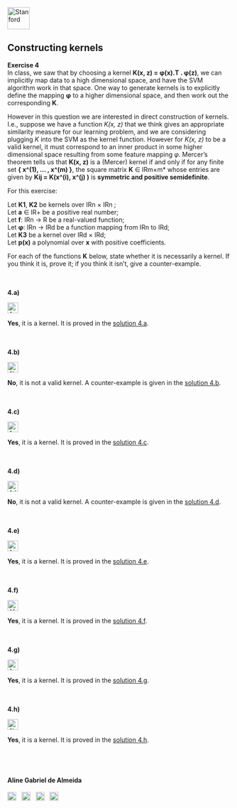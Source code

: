 
<a href="https://i.dlpng.com/static/png/498606_preview.png"><img src="https://i.dlpng.com/static/png/498606_preview.png" title="Stanford" alt="Stanford" height="50"></a>

## Constructing kernels
  
**Exercise 4**  
In class, we saw that by choosing a kernel **K(x, z) = φ(x).T . φ(z)**, we can implicitly map data to a high dimensional space, and have the SVM algorithm work in that space. One way to generate kernels is to explicitly define the mapping **φ** to a higher dimensional space, and then work out the corresponding **K**.  

However in this question we are interested in direct construction of kernels. I.e., suppose we have a function *K(x, z)* that we think gives an appropriate similarity measure for our learning problem, and we are considering plugging *K* into the SVM as the kernel function. However for *K(x, z)* to be a valid kernel, it must correspond to an inner product in some higher dimensional space resulting from some feature mapping *φ*. Mercer’s theorem tells us that **K(x, z)** is a (Mercer) kernel if and only if for any finite set **{ x^(1), ... , x^(m) }**, the square matrix **K** ∈ IRm×m* whose entries are given by **Kij = K(x^(i), x^(j) )** is **symmetric and positive semidefinite**.  

For this exercise:   

Let **K1**, **K2** be kernels over IRn × IRn ;  
Let **a** ∈ IR+ be a positive real number;  
Let **f**: IRn → R be a real-valued function;  
Let **φ**: IRn → IRd be a function mapping from IRn to IRd;  
Let **K3** be a kernel over IRd × IRd;  
Let **p(x)** a polynomial over **x** with positive coefficients.   

For each of the functions **K** below, state whether it is necessarily a kernel. If you think it is,
prove it; if you think it isn’t, give a counter-example.

&nbsp;  
&nbsp;  
**4.a)**  

<a href="https://github.com/AlmeidaAlin3/MachineLearning/blob/master/ProblemSet2/Exercise4/img/4a.png"><img src="https://github.com/AlmeidaAlin3/MachineLearning/blob/master/ProblemSet2/Exercise4/img/4a.png" title="4a" alt="4a" height="24"></a> 

**Yes**, it is a kernel. It is proved in the [solution 4.a](https://github.com/AlmeidaAlin3/MachineLearning/blob/master/ProblemSet2/Exercise4/ex4_a.md).  

&nbsp;  
&nbsp;  
**4.b)**  

<a href="https://github.com/AlmeidaAlin3/MachineLearning/blob/master/ProblemSet2/Exercise4/img/4b.png"><img src="https://github.com/AlmeidaAlin3/MachineLearning/blob/master/ProblemSet2/Exercise4/img/4b.png" title="4b" alt="4b" height="24"></a> 

**No**, it is not a valid kernel. A counter-example is given in the [solution 4.b](https://github.com/AlmeidaAlin3/MachineLearning/blob/master/ProblemSet2/Exercise4/ex4_b.md).


&nbsp;  
&nbsp;  
**4.c)**  

<a href="https://github.com/AlmeidaAlin3/MachineLearning/blob/master/ProblemSet2/Exercise4/img/4c.png"><img src="https://github.com/AlmeidaAlin3/MachineLearning/blob/master/ProblemSet2/Exercise4/img/4c.png" title="4c" alt="4c" height="24"></a> 

**Yes**, it is a kernel. It is proved in the [solution 4.c](https://github.com/AlmeidaAlin3/MachineLearning/blob/master/ProblemSet2/Exercise4/ex4_c.md).

&nbsp;  
&nbsp;  
**4.d)**  

<a href="https://github.com/AlmeidaAlin3/MachineLearning/blob/master/ProblemSet2/Exercise4/img/4d.png"><img src="https://github.com/AlmeidaAlin3/MachineLearning/blob/master/ProblemSet2/Exercise4/img/4d.png" title="4d" alt="4d" height="24"></a> 

**No**, it is not a valid kernel. A counter-example is given in the [solution 4.d](https://github.com/AlmeidaAlin3/MachineLearning/blob/master/ProblemSet2/Exercise4/ex4_d.md).

&nbsp;  
&nbsp;  
**4.e)**  

<a href="https://github.com/AlmeidaAlin3/MachineLearning/blob/master/ProblemSet2/Exercise4/img/4e.png"><img src="https://github.com/AlmeidaAlin3/MachineLearning/blob/master/ProblemSet2/Exercise4/img/4e.png" title="4e" alt="4e" height="24"></a> 

**Yes**, it is a kernel. It is proved in the [solution 4.e](https://github.com/AlmeidaAlin3/MachineLearning/blob/master/ProblemSet2/Exercise4/ex4_e.md).

&nbsp;  
&nbsp;  
**4.f)**  

<a href="https://github.com/AlmeidaAlin3/MachineLearning/blob/master/ProblemSet2/Exercise4/img/4f.png"><img src="https://github.com/AlmeidaAlin3/MachineLearning/blob/master/ProblemSet2/Exercise4/img/4f.png" title="4f" alt="4f" height="24"></a> 

**Yes**, it is a kernel. It is proved in the [solution 4.f](https://github.com/AlmeidaAlin3/MachineLearning/blob/master/ProblemSet2/Exercise4/ex4_f.md).

&nbsp;  
&nbsp;  
**4.g)**  

<a href="https://github.com/AlmeidaAlin3/MachineLearning/blob/master/ProblemSet2/Exercise4/img/4g.png"><img src="https://github.com/AlmeidaAlin3/MachineLearning/blob/master/ProblemSet2/Exercise4/img/4g.png" title="4g" alt="4g" height="24"></a> 

**Yes**, it is a kernel. It is proved in the [solution 4.g](https://github.com/AlmeidaAlin3/MachineLearning/blob/master/ProblemSet2/Exercise4/ex4_g.md).

&nbsp;  
&nbsp;  
**4.h)**  

<a href="https://github.com/AlmeidaAlin3/MachineLearning/blob/master/ProblemSet2/Exercise4/img/4h.png"><img src="https://github.com/AlmeidaAlin3/MachineLearning/blob/master/ProblemSet2/Exercise4/img/4h.png" title="4h" alt="4h" height="24"></a> 

**Yes**, it is a kernel. It is proved in the [solution 4.h](https://github.com/AlmeidaAlin3/MachineLearning/blob/master/ProblemSet2/Exercise4/ex4_h.md).


&nbsp;  
---

#### Aline Gabriel de Almeida  
<a href="https://www.linkedin.com/in/alinegalmeida/"><img src="https://cdn3.iconfinder.com/data/icons/logos-and-brands-adobe/512/201_Linkedin-512.png" title="Linkedin: alinegalmeida" alt="https://www.linkedin.com/in/alinegalmeida/" height="20"></a>
&nbsp; <a href="https://www.kaggle.com/almeidaalin3"><img src="https://cdn3.iconfinder.com/data/icons/logos-and-brands-adobe/512/189_Kaggle-512.png" title="Kaggle: almeidaalin3" alt="https://www.kaggle.com/almeidaalin3" height="20"></a>
&nbsp; <a href="mailto:aline.gabriel.almeida@gmail.com"><img src="https://cdn3.iconfinder.com/data/icons/logos-and-brands-adobe/512/147_Gmail-512.png" title="aline.gabriel.almeida@gmail.com" alt="aline.gabriel.almeida@gmail.com" height="20"></a>
&nbsp; <a href="https://github.com/AlmeidaAlin3/"><img src="https://cdn3.iconfinder.com/data/icons/logos-and-brands-adobe/512/142_Github-512.png" title="Github: AlmeidaAlin3" alt="https://github.com/AlmeidaAlin3/" height="20"></a> 
